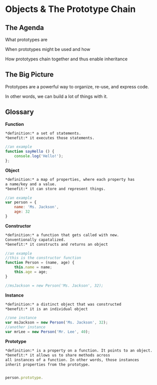 # Objects & The Prototype Chain

## The Agenda 
What prototypes are

When prototypes might be used and how

How prototypes chain together and thus enable inheritance



## The Big Picture
Prototypes are a powerful way to organize, re-use, and express code.

In other words, we can build a lot of things with it.



## Glossary

**Function**
```markdown
*definition:* a set of statements.
*benefit:* it executes those statements. 
```

```javascript
//an example
function sayHello () {
    console.log('Hello!');
};
```

**Object**
```markdown
*definition:* a map of properties, where each property has
a name/key and a value.
*benefit:* it can store and represent things.
```

```javascript
//an example
var person = {
    name: 'Ms. Jackson',
    age: 32
}
```

<!-- **this** -->
<!-- ```markdown -->
<!-- *definition:* a keyword that is bound to an object -->
<!-- when a function is envoked. -->
<!-- *benefit:* it enables contextual assignemnt.  -->
<!-- ``` -->

<!-- ```javascript -->
	
<!-- ``` -->



**Constructor**
```markdown
*definition:* a function that gets called with new.
Conventionally capatalized.
*benefit:* it constructs and returns an object
```

```javascript
//an example
//this is the constructor function 
function Person = (name, age) {
	this.name = name;
	this.age = age;
}

//msJackson = new Person('Ms. Jackson', 32);
```
    

**Instance**
```markdown
*definition:* a distinct object that was constructed
*benefit:* it is an individual object
```

```javascript
//one instance
var msJackson = new Person('Ms. Jackson', 32);
//another instance
var mrLee = new Person('Mr. Lee', 40);

```

    
**Prototype**
```markdown
*definition:* is a property on a function. It points to an object.
*benefit:* it allows us to share methods across
all instances of a function. In other words, those instances
inherit properties from the prototype.  
```

```javascript

person.prototype. 

```
